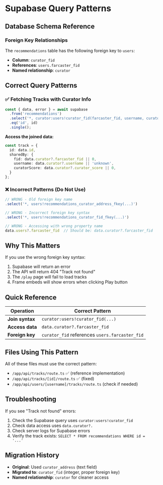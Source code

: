 # Supabase Query Patterns

## Database Schema Reference

### Foreign Key Relationships

The `recommendations` table has the following foreign key to `users`:
- **Column**: `curator_fid`
- **References**: `users.farcaster_fid`
- **Named relationship**: `curator`

## Correct Query Patterns

### ✅ Fetching Tracks with Curator Info

```typescript
const { data, error } = await supabase
  .from('recommendations')
  .select('*, curator:users!curator_fid(farcaster_fid, username, curator_score)')
  .eq('id', id)
  .single();
```

**Access the joined data:**
```typescript
const track = {
  id: data.id,
  sharedBy: {
    fid: data.curator?.farcaster_fid || 0,
    username: data.curator?.username || 'unknown',
    curatorScore: data.curator?.curator_score || 0,
  }
};
```

### ❌ Incorrect Patterns (Do Not Use)

```typescript
// WRONG - Old foreign key name
.select('*, users!recommendations_curator_address_fkey(...)')

// WRONG - Incorrect foreign key syntax
.select('*, users!recommendations_curator_fid_fkey(...)')

// WRONG - Accessing with wrong property name
data.users?.farcaster_fid  // Should be: data.curator?.farcaster_fid
```

## Why This Matters

If you use the wrong foreign key syntax:
1. Supabase will return an error
2. The API will return 404 "Track not found"
3. The `/play` page will fail to load tracks
4. Frame embeds will show errors when clicking Play button

## Quick Reference

| Operation | Correct Pattern |
|-----------|----------------|
| **Join syntax** | `curator:users!curator_fid(...)` |
| **Access data** | `data.curator?.farcaster_fid` |
| **Foreign key** | `curator_fid` references `users.farcaster_fid` |

## Files Using This Pattern

All of these files must use the correct pattern:
- `/app/api/tracks/route.ts` ✅ (reference implementation)
- `/app/api/tracks/[id]/route.ts` ✅ (fixed)
- `/app/api/users/[username]/tracks/route.ts` (check if needed)

## Troubleshooting

If you see "Track not found" errors:
1. Check the Supabase query uses `curator:users!curator_fid`
2. Check data access uses `data.curator?.`
3. Check server logs for Supabase errors
4. Verify the track exists: `SELECT * FROM recommendations WHERE id = '...'`

## Migration History

- **Original**: Used `curator_address` (text field)
- **Migrated to**: `curator_fid` (integer, proper foreign key)
- **Named relationship**: `curator` for cleaner access
